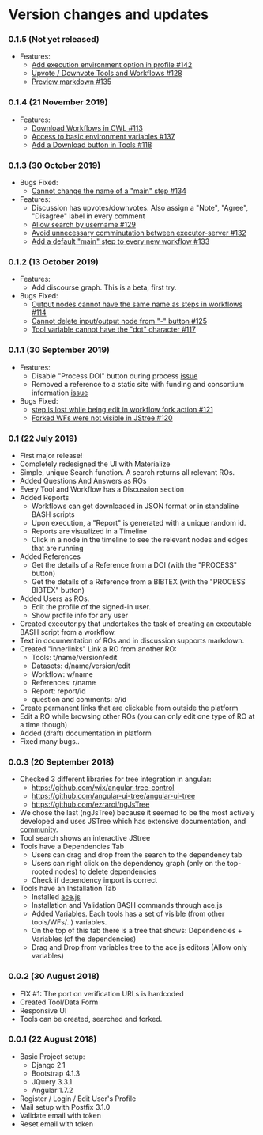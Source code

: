 
# Version changes and updates

### 0.1.5 (Not yet released)
* Features:
   * [Add execution environment option in profile #142](https://github.com/kantale/OpenBioC/issues/142)
   * [Upvote / Downvote Tools and Workflows #128](https://github.com/kantale/OpenBioC/issues/128)
   * [Preview markdown #135](https://github.com/kantale/OpenBioC/issues/135)

### 0.1.4 (21 November 2019)
* Features:
   * [Download Workflows in CWL #113](https://github.com/kantale/OpenBioC/issues/113)
   * [Access to basic environment variables #137](https://github.com/kantale/OpenBioC/issues/137)
   * [Add a Download button in Tools #118](https://github.com/kantale/OpenBioC/issues/118)

### 0.1.3 (30 October 2019)
* Bugs Fixed:
   * [Cannot change the name of a "main" step #134](https://github.com/kantale/OpenBioC/issues/134)
* Features:
   * Discussion has upvotes/downvotes. Also assign a "Note", "Agree", "Disagree" label in every comment
   * [Allow search by username #129](https://github.com/kantale/OpenBioC/issues/129)
   * [Avoid unnecessary comminutation between executor-server #132](https://github.com/kantale/OpenBioC/issues/132)
   * [Add a default "main" step to every new workflow #133](https://github.com/kantale/OpenBioC/issues/133)

### 0.1.2 (13 October 2019)
* Features:
   * Add discourse graph. This is a beta, first try.
* Bugs Fixed:
   * [Output nodes cannot have the same name as steps in workflows #114](https://github.com/kantale/OpenBioC/issues/114)
   * [Cannot delete input/output node from "-" button #125](https://github.com/kantale/OpenBioC/issues/125)
   * [Tool variable cannot have the "dot" character #117](https://github.com/kantale/OpenBioC/issues/117)

### 0.1.1 (30 September 2019)
* Features:
   * Disable "Process DOI" button during process [issue](https://github.com/kantale/OpenBioC/issues/122)
   * Removed a reference to a static site with funding and consortium information [issue](https://github.com/kantale/OpenBioC/issues/123)
* Bugs Fixed:
   * [step is lost while being edit in workflow fork action #121](https://github.com/kantale/OpenBioC/issues/121)
   * [Forked WFs were not visible in JStree #120](https://github.com/kantale/OpenBioC/issues/120)

### 0.1 (22 July 2019)
* First major release!
* Completely redesigned the UI with Materialize
* Simple, unique Search function. A search returns all relevant ROs.
* Added Questions And Answers as ROs
* Every Tool and Workflow has a Discussion section
* Added Reports
    * Workflows can get downloaded in JSON format or in standaline BASH scripts
    * Upon execution, a "Report" is generated with a unique random id. 
    * Reports are visualized in a Timeline
    * Click in a node in the timeline to see the relevant nodes and edges that are running
* Added References
    * Get the details of a Reference from a DOI (with the "PROCESS" button)
    * Get the details of a Reference from a BIBTEX (with the "PROCESS BIBTEX" button)
* Added Users as ROs.
    * Edit the profile of the signed-in user.
    * Show profile info for any user
* Created executor.py that undertakes the task of creating an executable BASH script from a workflow.
* Text in documentation of ROs and in discussion supports markdown.
* Created "innerlinks" Link a RO from another RO:
    * Tools: t/name/version/edit
    * Datasets: d/name/version/edit
    * Workflow: w/name
    * References: r/name
    * Report: report/id
    * question and comments: c/id
* Create permanent links that are clickable from outside the platform
* Edit a RO while browsing other ROs (you can only edit one type of RO at a time though)
* Added (draft) documentation in platform
* Fixed many bugs..

### 0.0.3 (20 September 2018)
* Checked 3 different libraries for tree integration in angular:
   * https://github.com/wix/angular-tree-control
   * https://github.com/angular-ui-tree/angular-ui-tree
   * https://github.com/ezraroi/ngJsTree 
* We chose the last (ngJsTree) because it seemed to be the most actively developed and uses JSTree which has extensive documentation, and [community](https://stackoverflow.com/questions/tagged/jstree). 
* Tool search shows an interactive JStree
* Tools have a Dependencies Tab
   * Users can drag and drop from the search to the dependency tab
   * Users can right click on the dependency graph (only on the top-rooted nodes) to delete dependencies
   * Check if dependency import is correct
* Tools have an Installation Tab
   * Installed [ace.js](https://ace.c9.io/)
   * Installation and Validation BASH commands through ace.js
   * Added Variables. Each tools has a set of visible (from other tools/WFs/..) variables.
   * On the top of this tab there is a tree that shows: Dependencies + Variables (of the dependencies)
   * Drag and Drop from variables tree to the ace.js editors (Allow only variables)

### 0.0.2 (30 August 2018)
* FIX #1: The port on verification URLs is hardcoded
* Created Tool/Data Form
* Responsive UI
* Tools can be created, searched and forked.

### 0.0.1 (22 August 2018)
* Basic Project setup: 
   * Django 2.1
   * Bootstrap 4.1.3
   * JQuery 3.3.1
   * Angular 1.7.2
* Register / Login / Edit User's Profile
* Mail setup with Postfix 3.1.0
* Validate email with token
* Reset email with token 

